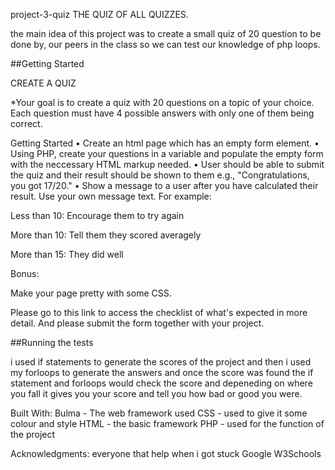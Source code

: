 project-3-quiz
THE QUIZ OF ALL QUIZZES.

the main idea of this project was to create a small quiz of 20 question to be done by, our peers in the class so we can test our knowledge of php loops.

##Getting Started

CREATE A QUIZ

*Your goal is to create a quiz with 20 questions on a topic of your choice. Each question must have 4 possible answers with only one of them being correct.

Getting Started • Create an html page which has an empty form element. • Using PHP, create your questions in a variable and populate the empty form with the neccessary HTML markup needed. • User should be able to submit the quiz and their result should be shown to them e.g., "Congratulations, you got 17/20." • Show a message to a user after you have calculated their result. Use your own message text. For example:

Less than 10: Encourage them to try again

More than 10: Tell them they scored averagely

More than 15: They did well

Bonus:

Make your page pretty with some CSS.

Please go to this link to access the checklist of what's expected in more detail. And please submit the form together with your project.

##Running the tests

i used if statements to generate the scores of the project and then i used my forloops to generate the answers and once the score was found the if statement and forloops would check the score and depeneding on where you fall it gives you your score and tell you how bad or good you were.

Built With: Bulma - The web framework used CSS - used to give it some colour and style HTML - the basic framework PHP - used for the function of the project

Acknowledgments: everyone that help when i got stuck Google W3Schools
